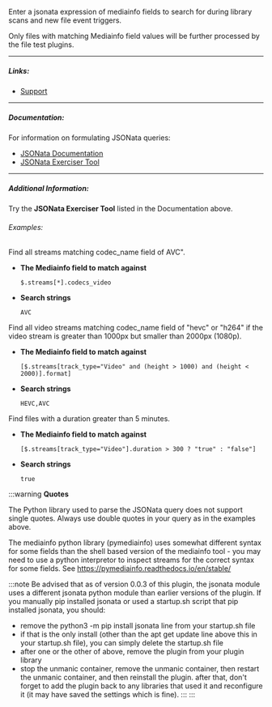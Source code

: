 
Enter a jsonata expression of mediainfo fields to search for during library scans and new file event triggers.

Only files with matching Mediainfo field values will be further processed by the file test plugins.

---

##### Links:

- [Support](https://unmanic.app/discord)

---

##### Documentation:

For information on formulating JSONata queries:
- [JSONata Documentation](https://docs.jsonata.org/overview.html)
- [JSONata Exerciser Tool](https://try.jsonata.org/pdNmg6BId)

---

##### Additional Information:

Try the **JSONata Exerciser Tool** listed in the Documentation above.

###### Examples:

Find all streams matching codec_name field of AVC".

  - **The Mediainfo field to match against**
    ```
    $.streams[*].codecs_video
    ```
  - **Search strings**
    ```
    AVC
    ```

Find all video streams matching codec_name field of "hevc" or "h264" if the video stream is greater than 1000px but smaller than 2000px (1080p).

  - **The Mediainfo field to match against**
    ```
    [$.streams[track_type="Video" and (height > 1000) and (height < 2000)].format]
    ```
  - **Search strings**
    ```
    HEVC,AVC
    ```

Find files with a duration greater than 5 minutes.

  - **The Mediainfo field to match against**
    ```
    [$.streams[track_type="Video"].duration > 300 ? "true" : "false"]
    ```
  - **Search strings**
    ```
    true
    ```

:::warning
**Quotes**

The Python library used to parse the JSONata query does not support single quotes. Always use double quotes in your query as in the examples above.

The mediainfo python library (pymediainfo) uses somewhat different syntax for some fields than the shell based version of the mediainfo tool - you may need to use a python interpretor to
inspect streams for the correct syntax for some fields.  See https://pymediainfo.readthedocs.io/en/stable/ 

:::note
Be advised that as of version 0.0.3 of this plugin, the jsonata module uses a different jsonata python module than earlier versions of the plugin.  If you manually pip installed
jsonata or used a startup.sh script that pip installed jsonata, you should:
- remove the python3 -m pip install jsonata line from your startup.sh file
- if that is the only install (other than the apt get update line above this in your startup.sh file), you can simply delete the startup.sh file
- after one or the other of above, remove the plugin from your plugin library
- stop the unmanic container, remove the unmanic container, then restart the unmanic container, and then reinstall the plugin.  after that, don't forget to add the plugin back
to any libraries that used it and reconfigure it (it may have saved the settings which is fine).
:::
:::

